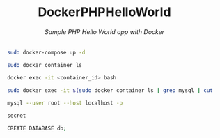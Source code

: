 <h1 align="center">DockerPHPHelloWorld</h1>

<h6 align="center">Sample PHP Hello World app with Docker</h6>

```bash
    sudo docker-compose up -d
```

```bash
    sudo docker container ls
```

```bash
    docker exec -it <container_id> bash
```

```bash
    sudo docker exec -it $(sudo docker container ls | grep mysql | cut -d" " -f1) bash

    mysql --user root --host localhost -p

    secret

    CREATE DATABASE db;
```